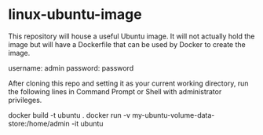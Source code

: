 # linux-ubuntu-image

This repository will house a useful Ubuntu image.  It will not actually hold the image but will have a Dockerfile that can be used by Docker to create the image.

username: admin
password: password

After cloning this repo and setting it as your current working directory, run the following lines in Command Prompt or Shell with administrator privileges.

docker build -t ubuntu .
docker run -v my-ubuntu-volume-data-store:/home/admin -it ubuntu